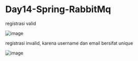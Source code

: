 # Day14-Spring-RabbitMq

registrasi valid

![image](https://user-images.githubusercontent.com/38674801/188262523-647d11dd-2fab-4b41-b482-d819d95aad37.png)

registrasi invalid, karena username dan email bersifat unique

![image](https://user-images.githubusercontent.com/38674801/188262838-a4a02790-c883-4d5c-873f-b44dfd127d71.png)

